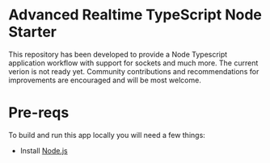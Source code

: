 # Advanced Realtime TypeScript Node Starter 

This repository has been developed to provide a Node Typescript application workflow with support for sockets and much more.
The current verion is not ready yet. Community contributions and recommendations for improvements are encouraged and will be most welcome. 

# Pre-reqs
To build and run this app locally you will need a few things:
- Install [Node.js](https://nodejs.org/en/)

